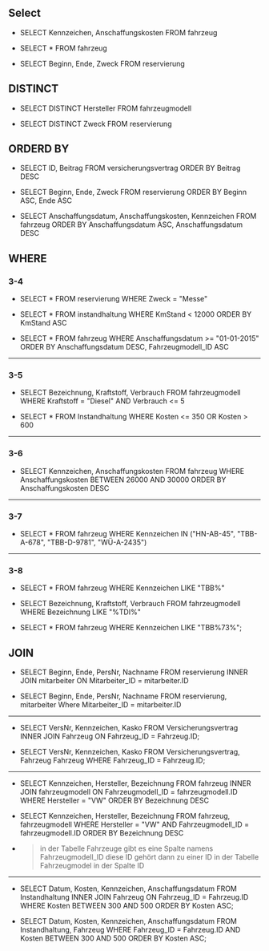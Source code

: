## **Select**
- SELECT Kennzeichen, Anschaffungskosten FROM fahrzeug

- SELECT * FROM fahrzeug

- SELECT Beginn, Ende, Zweck FROM reservierung


## **DISTINCT**
- SELECT DISTINCT Hersteller FROM fahrzeugmodell

- SELECT DISTINCT Zweck FROM reservierung

## **ORDERD BY**
- SELECT ID, Beitrag FROM versicherungsvertrag
ORDER BY Beitrag DESC

- SELECT Beginn, Ende, Zweck FROM reservierung
ORDER BY Beginn ASC, Ende ASC

- SELECT Anschaffungsdatum, Anschaffungskosten, Kennzeichen FROM fahrzeug
ORDER BY Anschaffungsdatum ASC, Anschaffungsdatum DESC

## **WHERE**
### 3-4
- SELECT * FROM reservierung
WHERE Zweck = "Messe"

- SELECT * FROM instandhaltung
WHERE KmStand < 12000 ORDER BY KmStand ASC

- SELECT * FROM fahrzeug
WHERE Anschaffungsdatum >= "01-01-2015"
ORDER BY Anschaffungsdatum DESC, Fahrzeugmodell_ID ASC

---

### **3-5** 
- SELECT Bezeichnung, Kraftstoff, Verbrauch FROM fahrzeugmodell
WHERE Kraftstoff = "Diesel" AND Verbrauch <= 5

- SELECT * FROM Instandhaltung
WHERE Kosten <= 350 OR Kosten > 600

---

### **3-6**

- SELECT Kennzeichen, Anschaffungskosten FROM fahrzeug
 WHERE Anschaffungskosten BETWEEN 26000 AND 30000
 ORDER BY Anschaffungskosten DESC

---

### **3-7**
- SELECT * FROM fahrzeug
WHERE Kennzeichen IN ("HN-AB-45", "TBB-A-678", "TBB-D-9781", "WÜ-A-2435")

---

### **3-8**
- SELECT * FROM fahrzeug
WHERE Kennzeichen LIKE "TBB%"

- SELECT Bezeichnung, Kraftstoff, Verbrauch FROM fahrzeugmodell
WHERE Bezeichnung LIKE "%TDI%"

- SELECT * FROM fahrzeug
WHERE Kennzeichen LIKE "TBB%73%";

## **JOIN**
- SELECT Beginn, Ende, PersNr, Nachname FROM reservierung
INNER JOIN mitarbeiter ON Mitarbeiter_ID = mitarbeiter.ID

- SELECT Beginn, Ende, PersNr, Nachname FROM reservierung, mitarbeiter
Where Mitarbeiter_ID = mitarbeiter.ID

---

- SELECT VersNr, Kennzeichen, Kasko
FROM Versicherungsvertrag INNER JOIN Fahrzeug ON Fahrzeug_ID = Fahrzeug.ID;

- SELECT VersNr, Kennzeichen, Kasko
FROM Versicherungsvertrag, Fahrzeug Fahrzeug
WHERE Fahrzeug_ID = Fahrzeug.ID;

---

- SELECT  Kennzeichen, Hersteller, Bezeichnung 
FROM fahrzeug INNER JOIN fahrzeugmodell ON Fahrzeugmodell_ID = fahrzeugmodell.ID 
WHERE Hersteller = "VW"
ORDER BY Bezeichnung DESC

- SELECT  Kennzeichen, Hersteller, Bezeichnung 
FROM fahrzeug, fahrzeugmodell
WHERE Hersteller = "VW" AND Fahrzeugmodell_ID = fahrzeugmodell.ID
ORDER BY Bezeichnung DESC

- > in der Tabelle Fahrzeuge gibt es eine Spalte namens Fahrzeugmodell_ID diese ID gehört dann zu einer ID in der Tabelle Fahrzeugmodel in der Spalte ID

---



- SELECT Datum, Kosten, Kennzeichen, Anschaffungsdatum
FROM Instandhaltung INNER JOIN Fahrzeug ON Fahrzeug_ID = Fahrzeug.ID
WHERE Kosten BETWEEN 300 AND 500
ORDER BY Kosten ASC;

- SELECT Datum, Kosten, Kennzeichen, Anschaffungsdatum
FROM Instandhaltung, Fahrzeug 
WHERE Fahrzeug_ID = Fahrzeug.ID AND Kosten BETWEEN 300 AND 500
ORDER BY Kosten ASC;